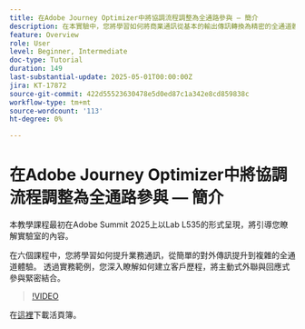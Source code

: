 ```yaml
---
title: 在Adobe Journey Optimizer中將協調流程調整為全通路參與 — 簡介
description: 在本實驗中，您將學習如何將商業通訊從基本的輸出傳訊轉換為精密的全通道體驗。 透過實際範例，您可以建立將主動外聯與回應式參與結合在一起的客戶歷程。
feature: Overview
role: User
level: Beginner, Intermediate
doc-type: Tutorial
duration: 149
last-substantial-update: 2025-05-01T00:00:00Z
jira: KT-17872
source-git-commit: 422d55523630478e5d0ed87c1a342e8cd859838c
workflow-type: tm+mt
source-wordcount: '113'
ht-degree: 0%

---
```



# 在Adobe Journey Optimizer中將協調流程調整為全通路參與 — 簡介

本教學課程最初在Adobe Summit 2025上以Lab L535的形式呈現，將引導您瞭解實驗室的內容。

在六個課程中，您將學習如何提升業務通訊，從簡單的對外傳訊提升到複雜的全通道體驗。 透過實務範例，您深入瞭解如何建立客戶歷程，將主動式外聯與回應式參與緊密結合。

>[!VIDEO](https://video.tv.adobe.com/v/3457828/?learn=on&enablevpops)

在[這裡](/help/summit-lab-2025/assets/summit-lab-manual-l535-final-v4.pdf)下載活頁簿。
